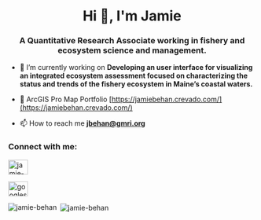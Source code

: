 <h1 align="center">Hi 👋, I'm Jamie</h1>
<h3 align="center">A Quantitative Research Associate working in fishery and ecosystem science and management.</h3>

- 🔭 I’m currently working on **Developing an user interface for visualizing an integrated ecosystem assessment focused on characterizing the status and trends of the fishery ecosystem in Maine’s coastal waters.**

- :round_pushpin: ArcGIS Pro Map Portfolio [https://jamiebehan.crevado.com/](https://jamiebehan.crevado.com/)

- 📫 How to reach me **jbehan@gmri.org**

<h3 align="left">Connect with me:</h3>
<p align="left">
<a href="https://www.linkedin.com/in/jamie-behan-44491510a" target="blank"><img align="center" src="https://raw.githubusercontent.com/rahuldkjain/github-profile-readme-generator/master/src/images/icons/Social/linked-in-alt.svg" alt="jamie-behan" height="30" width="40" /></a>
</p>

<p align="left">
<a href="https://scholar.google.com/citations?user=qqc_qYkAAAAJ&hl=en&inst=569367360547434339" target="blank"><img align="center" src="https://upload.wikimedia.org/wikipedia/commons/c/c7/Google_Scholar_logo.svg" alt="googlescholar" height="30" width="40" /></a>
</p>

<p><img align="left" src="https://github-readme-stats.vercel.app/api/top-langs?username=jamie-behan&show_icons=true&locale=en&layout=compact" alt="jamie-behan" /></p>

<p>&nbsp;<img align="center" src="https://github-readme-stats.vercel.app/api?username=jamie-behan&show_icons=true&locale=en" alt="jamie-behan" /></p>
